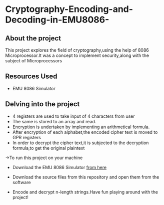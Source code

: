 # Cryptography-Encoding-and-Decoding-in-EMU8086-
## About the project
This project explores the field of cryptography,using the help of 8086 Microprocessor.It was a concept to implement security,along with the subject of Microprocessors

## Resources Used

- EMU 8086 Simulator

## Delving into the project
- 4 registers are used to take input of 4 characters from user
- The same is stored to an array and read.
- Encryption is undertaken by implementing an arithmetical formula.
- After encryption of each alphabet,the encoded cipher text is moved to GPR registers
- In order to decrypt the cipher text,it is subjected to the decryption formula,to get the original plaintext

->To run this project on your machine

- Download the EMU 8086 Simulator [from here](https://emu8086.en.lo4d.com/windows)

- Download the source files from this repository and open them from the software

- Encode and decrypt n-length strings.Have fun playing around with the project! 


